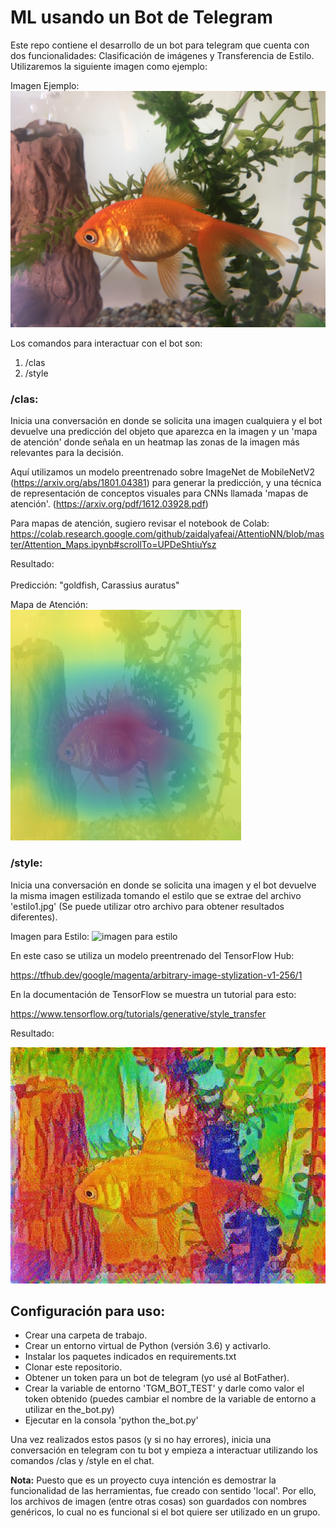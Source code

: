# ML usando un Bot de Telegram

Este repo contiene el desarrollo de un bot para telegram que cuenta con dos funcionalidades: Clasificación de imágenes y Transferencia de Estilo. Utilizaremos la siguiente imagen como ejemplo:

Imagen Ejemplo:
![imagen ejemplo](assets/ejemplo.jpg "Imagen ejemplo")

Los comandos para interactuar con el bot son:

1. /clas
2. /style


### /clas: 

Inicia una conversación en donde se solicita una imagen cualquiera y el bot devuelve una predicción del objeto que aparezca en la imagen y un 'mapa de atención' donde señala en un heatmap las zonas de la imagen más relevantes para la decisión.

Aquí utilizamos un modelo preentrenado sobre ImageNet de MobileNetV2 (https://arxiv.org/abs/1801.04381) para generar la predicción, y una técnica de representación de conceptos visuales para CNNs llamada 'mapas de atención'. (https://arxiv.org/pdf/1612.03928.pdf)

Para mapas de atención, sugiero revisar el notebook de Colab:
https://colab.research.google.com/github/zaidalyafeai/AttentioNN/blob/master/Attention_Maps.ipynb#scrollTo=UPDeShtiuYsz

Resultado:<br><br>
    Predicción: "goldfish, Carassius auratus"<br>


Mapa de Atención:<br>
![Mapa de Atención](assets/ejemplo_mapa_atencion.jpg)


### /style: 

Inicia una conversación en donde se solicita una imagen y el bot devuelve la misma imagen estilizada tomando el estilo que se extrae del archivo 'estilo1.jpg' (Se puede utilizar otro archivo para obtener resultados diferentes).

Imagen para Estilo:
![imagen para estilo](estilo1.jpg "Imagen para Estilo")

En este caso se utiliza un modelo preentrenado del TensorFlow Hub:

https://tfhub.dev/google/magenta/arbitrary-image-stylization-v1-256/1

En la documentación de TensorFlow se muestra un tutorial para esto:

https://www.tensorflow.org/tutorials/generative/style_transfer

Resultado:

![Ejemplo Estilizado](assets/ejemplo_estilizado.jpg)

## Configuración para uso:

* Crear una carpeta de trabajo.
* Crear un entorno virtual de Python (versión 3.6) y activarlo.
* Instalar los paquetes indicados en requirements.txt
* Clonar este repositorio.
* Obtener un token para un bot de telegram (yo usé al BotFather).
* Crear la variable de entorno 'TGM_BOT_TEST' y darle como valor el token obtenido (puedes cambiar el nombre de la variable de entorno a utilizar en the_bot.py)
* Ejecutar en la consola 'python the_bot.py'

Una vez realizados estos pasos (y si no hay errores), inicia una conversación en telegram con tu bot y empieza a interactuar utilizando los comandos /clas y /style en el chat.

**Nota:** Puesto que es un proyecto cuya intención es demostrar la funcionalidad de las herramientas, fue creado con sentido 'local'. Por ello, los archivos de imagen (entre otras cosas) son guardados con nombres genéricos, lo cual no es funcional si el bot quiere ser utilizado en un grupo.